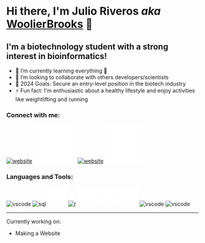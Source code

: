 # Hi there, I'm Julio Riveros _aka_ [WoolierBrooks](https://www.woolierbrooks.com/) 👋 

## I'm a biotechnology student with a strong interest in bioinformatics!

- 🧠 I’m currently learning everything 🤣
- 🥂 I’m looking to collaborate with others developers/scientists
- 🥅 2024 Goals: Secure an entry-level position in the biotech industry
- ⚡ Fun fact: I'm enthusiastic about a healthy lifestyle and enjoy activities like weightlifting and running

### Connect with me:

[![website](./img/linkedin-light.svg)](https://linkedin.com/in/woolier#gh-light-mode-only)
[![website](./img/linkedin-dark.svg)](https://linkedin.com/in/woolier#gh-dark-mode-only)
&nbsp;&nbsp;
[![website](./img/instagram-light.svg)](https://instagram.com/WoolierBrooks#gh-light-mode-only)
[![website](./img/instagram-dark.svg)](https://instagram.com/WoolierBrooks#gh-dark-mode-only)

### Languages and Tools:

<p align="left">
  <img src="./img/aws-dark.svg" alt="vscode" width="50"/>
  <img src="./img/sql-dark.svg" alt="sql" width="50"/>
  <img src="./img/python-dark.svg" alt="python" width="50">
  <img src="./img/r-dark.svg" alt="r" width="50"/>
  <img src="./img/linux-dark.png" alt="linux" width="50"/>
  <img src="./img/vscode-dark.svg" alt="vscode" width="50"/>
  <img src="./img/markdown-dark.png" alt="markdown" width="50"/>
  <img src="./img/css-dark.svg" alt="vscode" width="50"/>
  <img src="./img/html-dark.svg" alt="vscode" width="50"/>
</p>

---

[website]: https://woolierbrooks.com
[twitter]: https://twitter.com/WoolierBrooks
[youtube]: https://youtube.com/WoolierBrooks
[instagram]: https://instagram.com/WoolierBrooks
[linkedin]: https://linkedin.com/in/WoolierBrooks
[jsplaylist]: https://www.youtube.com/playlist?list=PLkwxH9e_vrALRJKu7wfXby3MKeflhTu6B
[cssplaylist]: https://www.youtube.com/playlist?list=PLkwxH9e_vrALSdvZuEh6gqQdmDoDIoqz4
[reactplaylist]: https://www.youtube.com/playlist?list=PLkwxH9e_vrAK4TdffpxKY3QGyHCpxFcQ0

Currently working on:

- Making a Website
